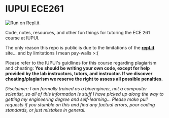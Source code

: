 # IUPUI ECE261

![Run on Repl.it](https://repl.it/badge/github/NLeRoy917/ECE261_Abdullah)

Code, notes, resources, and other fun things for tutoring the ECE 261 course at IUPUI.

The only reason this repo is public is due to the limitations of the **[repl.it](repl.it/~)** site... and by limitations I mean pay-walls  >:(

Please refer to the IUPUI's guidlines for this course regarding plagiarism and cheating: **You should be writing your own code, except for help provided by the lab instructors, tutors, and instructor. If we discover cheating/plagiarism we reserve the right to assess all possible penalties.**


*Disclaimer: I am formally trained as a bioengineer, not a compouter scientist, so all of this information is stuff I have picked up along the way to getting my engineering degree and self-learning... Please make pull requests if you stumble on this and find any factual errors, poor coding standards, or just mistakes in general.*
